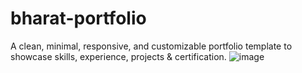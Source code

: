 # bharat-portfolio
 A clean, minimal, responsive, and customizable portfolio template to showcase skills, experience, projects & certification.
 ![image](https://user-images.githubusercontent.com/108548870/178565234-a3871d20-642b-4467-bee1-960dd5d6bdc8.png)
